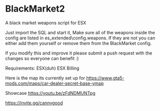 # BlackMarket2
A black market weapons script for ESX

Just import the SQL and start it, Make sure all of the weapons inside the config are listed in es_extended\config.weapons.
If they are not you can either add them yourself or remove them from the BlackMarket config.

If you modify this and improve it please submit a push request with the changes so everyone can benefit :)


Requirements:
ESX(duh)
ESX Billing

Here is the map its currently set up for https://www.gta5-mods.com/maps/car-dealer-secret-base-ymap

Showcase https://youtu.be/zFdNDMUNTpg

https://invite.gg/cannygood
